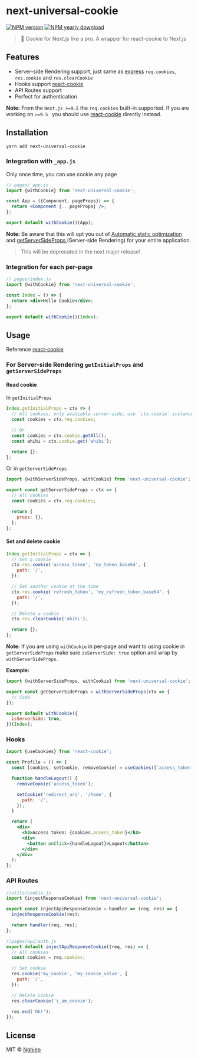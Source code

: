 # next-universal-cookie

[![NPM version](https://img.shields.io/npm/v/next-universal-cookie.svg)](https://www.npmjs.com/package/next-universal-cookie)
[![NPM yearly download](https://img.shields.io/npm/dy/next-universal-cookie.svg)](https://www.npmjs.com/package/next-universal-cookie)

> 🍪 Cookie for Next.js like a pro. A wrapper for react-cookie to Next.js

## Features

- Server-side Rendering support, just same as [express](http://expressjs.com/en/5x/api.html#res.cookie) `req.cookies`, `res.cookie` and `res.clearCookie`
- Hooks support [react-cookie](https://www.npmjs.com/package/react-cookie#usecookiesdependencies)
- API Routes support
- Perfect for authentication

**Note:** From the `Next.js >=9.5` the `req.cookies` built-in supported. If you are working on `>=9.5 ` you should use [react-cookie](https://www.npmjs.com/package/react-cookie#usecookiesdependencies) directly instead.

## Installation

```bash
yarn add next-universal-cookie
```

### Integration with `_app.js`

Only once time, you can use cookie any page

```jsx
// pages/_app.js
import {withCookie} from 'next-universal-cookie';

const App = ({Component, pageProps}) => {
  return <Component {...pageProps} />;
};

export default withCookie()(App);
```

**Note:** Be aware that this will opt you out of [Automatic static optimization](https://nextjs.org/docs/advanced-features/automatic-static-optimization) and [getServerSideProps
](https://nextjs.org/docs/basic-features/data-fetching#getserversideprops-server-side-rendering)(Server-side Rendering) for your entire application.

> This will be deprecated in the next major release!

### Integration for each per-page

```jsx
// pages/index.js
import {withCookie} from 'next-universal-cookie';

const Index = () => {
  return <div>Hello Cookie</div>;
};

export default withCookie()(Index);
```

## Usage

Reference [react-cookie](https://www.npmjs.com/package/react-cookie#usecookiesdependencies)

### For Server-side Rendering `getInitialProps` and `getServerSideProps`

#### Read cookie

In `getInitialProps`

```jsx
Index.getInitialProps = ctx => {
  // All cookies, only avaliable server-side, use `ctx.cookie` instance instead
  const cookies = ctx.req.cookies;

  // Or
  const cookies = ctx.cookie.getAll();
  const ahihi = ctx.cookie.get('ahihi');

  return {};
};
```

Or in `getServerSideProps`

```jsx
import {withServerSideProps, withCookie} from 'next-universal-cookie';

export const getServerSideProps = ctx => {
  // All cookies
  const cookies = ctx.req.cookies;

  return {
    props: {},
  };
};
```

#### Set and delete cookie

```jsx
Index.getInitialProps = ctx => {
  // Set a cookie
  ctx.res.cookie('access_token', 'my_token_base64', {
    path: '/',
  });

  // Set another cookie at the time
  ctx.res.cookie('refresh_token', 'my_refresh_token_base64', {
    path: '/',
  });

  // Delete a cookie
  ctx.res.clearCookie('ahihi');

  return {};
};
```

**Note:** If you are using `withCookie` in per-page and want to using cookie in `getServerSideProps` make sure `isServerSide: true` option and wrap by `withServerSideProps`.

**Example:**

```jsx
import {withServerSideProps, withCookie} from 'next-universal-cookie';

export const getServerSideProps = withServerSideProps(ctx => {
  // Code
});

export default withCookie({
  isServerSide: true,
})(Index);
```

### Hooks

```jsx
import {useCookies} from 'react-cookie';

const Profile = () => {
  const [cookies, setCookie, removeCookie] = useCookies(['access_token']);

  function handleLogout() {
    removeCookie('access_token');

    setCookie('redirect_uri', '/home', {
      path: '/',
    });
  }

  return (
    <div>
      <h3>Access token: {cookies.access_token}</h3>
      <div>
        <button onClick={handleLogout}>Logout</button>
      </div>
    </div>
  );
};
```

### API Routes

```js
//utils/cookie.js
import {injectResponseCookie} from 'next-universal-cookie';

export const injectApiResponseCookie = handler => (req, res) => {
  injectResponseCookie(res);

  return handler(req, res);
};
```

```js
//pages/api/auth.js
export default injectApiResponseCookie((req, res) => {
  // All cookies
  const cookies = req.cookies;

  // Set cookie
  res.cookie('my_cookie', 'my_cookie_value', {
    path: '/',
  });

  // Delete cookie
  res.clearCookie('i_am_cookie');

  res.end('Ok!');
});
```

## License

MIT © [Nghiep](mailto:me@nghiepit.dev)
